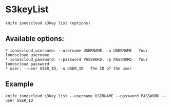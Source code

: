 # S3keyList



    knife ionoscloud s3key list (options)


## Available options:

```
* ionoscloud_username: --username USERNAME, -u USERNAME   Your Ionoscloud username
* ionoscloud_password: --password PASSWORD, -p PASSWORD   Your Ionoscloud password
* user: --user USER_ID, -u USER_ID   The ID of the user
```

## Example

    knife ionoscloud s3key list --username USERNAME --password PASSWORD --user USER_ID
